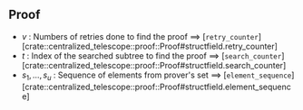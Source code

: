 ## Proof
- <a id="proof-v">$v$</a> : Numbers of retries done to find the proof $\implies$ [`retry_counter`][crate::centralized_telescope::proof::Proof#structfield.retry_counter]
- <a id="proof-t">$t$</a> : Index of the searched subtree to find the proof $\implies$ [`search_counter`][crate::centralized_telescope::proof::Proof#structfield.search_counter]
- <a id="proof-slist">$s_1, \ldots, s_u$</a> : Sequence of elements from prover's set $\implies$ [`element_sequence`][crate::centralized_telescope::proof::Proof#structfield.element_sequence]
